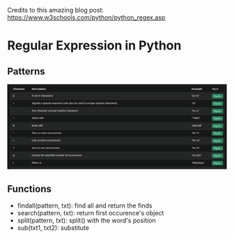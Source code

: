 Credits to this amazing blog post: https://www.w3schools.com/python/python_regex.asp

# Regular Expression in Python

## Patterns
![alt text](image.png)

## Functions
- findall(pattern, txt): find all and return the finds
- search(pattern, txt): return first occurence's object
- split(pattern, txt): split() with the word's position
- sub(txt1, txt2): substitute
















